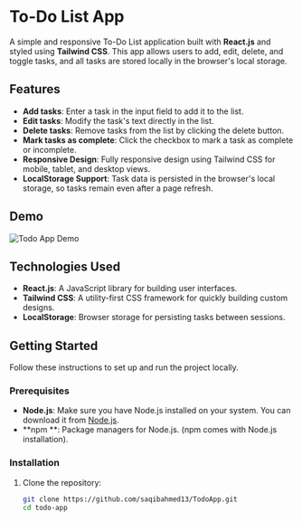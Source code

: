 # To-Do List App

A simple and responsive To-Do List application built with **React.js** and styled using **Tailwind CSS**. This app allows users to add, edit, delete, and toggle tasks, and all tasks are stored locally in the browser's local storage.

## Features

- **Add tasks**: Enter a task in the input field to add it to the list.
- **Edit tasks**: Modify the task's text directly in the list.
- **Delete tasks**: Remove tasks from the list by clicking the delete button.
- **Mark tasks as complete**: Click the checkbox to mark a task as complete or incomplete.
- **Responsive Design**: Fully responsive design using Tailwind CSS for mobile, tablet, and desktop views.
- **LocalStorage Support**: Task data is persisted in the browser's local storage, so tasks remain even after a page refresh.

## Demo

![Todo App Demo]()

## Technologies Used

- **React.js**: A JavaScript library for building user interfaces.
- **Tailwind CSS**: A utility-first CSS framework for quickly building custom designs.
- **LocalStorage**: Browser storage for persisting tasks between sessions.

## Getting Started

Follow these instructions to set up and run the project locally.

### Prerequisites

- **Node.js**: Make sure you have Node.js installed on your system. You can download it from [Node.js](https://nodejs.org/).
- **npm **: Package managers for Node.js. (npm comes with Node.js installation).

### Installation

1. Clone the repository:
   ```bash
   git clone https://github.com/saqibahmed13/TodoApp.git
   cd todo-app
